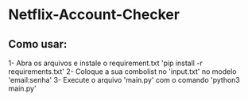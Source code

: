 # Netflix-Account-Checker

## Como usar:

1- Abra os arquivos e instale o requirement.txt 'pip install -r requirements.txt'
2- Coloque a sua combolist no 'input.txt' no modelo 'email:senha'
3- Execute o arquivo 'main.py' com o comando 'python3 main.py'
